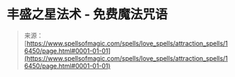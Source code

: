 <!--yml

category: 未分类

date: 2024-06-12 18:56:41

-->

# 丰盛之星法术 - 免费魔法咒语

> 来源：[https://www.spellsofmagic.com/spells/love_spells/attraction_spells/16450/page.html#0001-01-01](https://www.spellsofmagic.com/spells/love_spells/attraction_spells/16450/page.html#0001-01-01)
